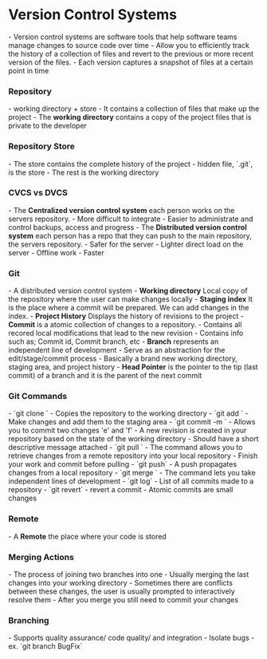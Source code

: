 <h1><strong>Version Control Systems </strong></h1>
- Version control systems are software tools that help software teams manage changes to source code over time
- Allow you to efficiently track the history of a collection of files and revert to the previous or more recent version of the files.
- Each version captures a snapshot of files at a certain point in time
<h3>Repository</h3>
- working directory + store
- It contains a collection of files that make up the project
- The <strong>working directory</strong> contains a copy of the project files that is private to the developer
<h3>Repository Store</h3>
- The store contains the complete history of the project
- hidden file, `.git`, is the store 
- The rest is the working directory
<h3>CVCS vs DVCS</h3>
- The <strong>Centralized version control system</strong> each person works on the servers repository.
	- More difficult to integrate
	- Easier to administrate and control backups, access and progress
- The <strong>Distributed version control system</strong> each person has a repo that they can push to the main repository, the servers repository.
	- Safer for the server
	- Lighter direct load on the server
	- Offline work
	- Faster
<h3>Git</h3>
- A distributed version control system
- <strong>Working directory</strong> Local copy of the repository where the user can make changes locally
- <strong>Staging index</strong> It is the place where a commit will be prepared. We can add changes in the index. 
- <strong>Project History</strong> Displays the history of revisions to the project
- <strong>Commit</strong> is a atomic collection of changes to a repository.
	- Contains all recored local modifications that lead to the new revision
	- Contains info such as; Commit id, Commit branch, etc
- <strong>Branch</strong> represents an independent line of development
	- Serve as an abstraction for the edit/stage/commit process
	- Basically a brand new working directory, staging area, and project history
	- <strong>Head Pointer</strong> is the pointer to the tip (last commit) of a branch and it is the parent of the next commit

<h3>Git Commands</h3>
- `git clone <url>`
	- Copies the repository to the working directory
- `git add <filenames>`
	- Make changes and add them to the staging area
- `git commit -m <message>`
	- Allows you to commit two changes 'e' and 'f'
	- A new revision is created in your repository based on the state of the working directory
	- Should have a short descriptive message attached
- `git pull <url>`
	- The command allows you to retrieve changes from a remote repository into your local repository
	- Finish your work and commit before pulling
- `git push`
	- A push propagates changes from a local repository
- `git merge <branch_name>`
	- The command lets you take independent lines of development
- `git log`
	- List of all commits made to a repository
- `git revert`
	- revert a commit
- Atomic commits are small changes
<h3>Remote</h3>
- A <strong>Remote</strong> the place where your code is stored
<h3>Merging Actions</h3>
- The process of joining two branches into one
- Usually merging the last changes into your working directory
- Sometimes there are conflicts between these changes, the user is usually prompted to interactively resolve them
- After you merge you still need to commit your changes
<h3>Branching</h3>
- Supports quality assurance/ code quality/ and integration
- Isolate bugs
- ex. `git branch BugFix`
